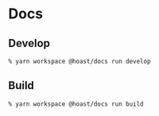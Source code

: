 # Docs

## Develop

```
% yarn workspace @hoast/docs run develop
```

## Build

```
% yarn workspace @hoast/docs run build
```

